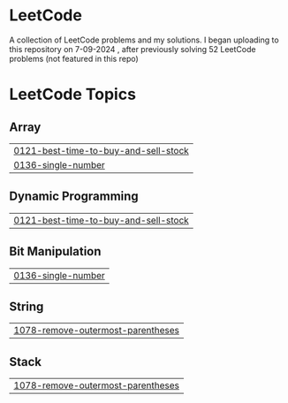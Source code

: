 # LeetCode
A collection of LeetCode problems and my solutions. I began uploading to this repository on 7-09-2024 , after previously solving 52 LeetCode problems (not featured in this repo)

<!---LeetCode Topics Start-->
# LeetCode Topics
## Array
|  |
| ------- |
| [0121-best-time-to-buy-and-sell-stock](https://github.com/anupip/LeetCode/tree/master/0121-best-time-to-buy-and-sell-stock) |
| [0136-single-number](https://github.com/anupip/LeetCode/tree/master/0136-single-number) |
## Dynamic Programming
|  |
| ------- |
| [0121-best-time-to-buy-and-sell-stock](https://github.com/anupip/LeetCode/tree/master/0121-best-time-to-buy-and-sell-stock) |
## Bit Manipulation
|  |
| ------- |
| [0136-single-number](https://github.com/anupip/LeetCode/tree/master/0136-single-number) |
## String
|  |
| ------- |
| [1078-remove-outermost-parentheses](https://github.com/anupip/LeetCode/tree/master/1078-remove-outermost-parentheses) |
## Stack
|  |
| ------- |
| [1078-remove-outermost-parentheses](https://github.com/anupip/LeetCode/tree/master/1078-remove-outermost-parentheses) |
<!---LeetCode Topics End-->